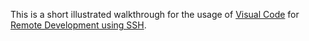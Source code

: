 This is a short illustrated walkthrough for the usage of [Visual Code](https://code.visualstudio.com/) for [Remote Development using SSH](https://code.visualstudio.com/docs/remote/ssh).

